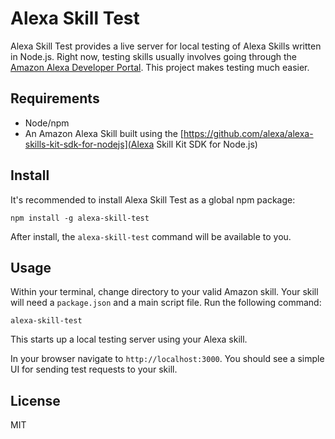 # Alexa Skill Test

Alexa Skill Test provides a live server for local testing of Alexa Skills written in Node.js. Right now, testing skills usually involves going through the [Amazon Alexa Developer Portal](https://developer.amazon.com/alexa). This project makes testing much easier.

## Requirements

* Node/npm
* An Amazon Alexa Skill built using the [https://github.com/alexa/alexa-skills-kit-sdk-for-nodejs](Alexa Skill Kit SDK for Node.js)

## Install

It's recommended to install Alexa Skill Test as a global npm package:

`npm install -g alexa-skill-test`

After install, the `alexa-skill-test` command will be available to you.

## Usage

Within your terminal, change directory to your valid Amazon skill. Your skill will need a `package.json` and a main script file. Run the following command:

`alexa-skill-test`

This starts up a local testing server using your Alexa skill.

In your browser navigate to `http://localhost:3000`. You should see a simple UI for sending test requests to your skill.

## License

MIT
